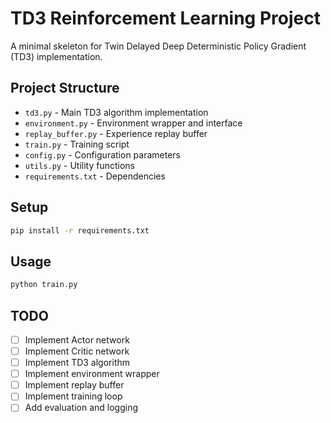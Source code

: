 # TD3 Reinforcement Learning Project

A minimal skeleton for Twin Delayed Deep Deterministic Policy Gradient (TD3) implementation.

## Project Structure

- `td3.py` - Main TD3 algorithm implementation
- `environment.py` - Environment wrapper and interface
- `replay_buffer.py` - Experience replay buffer
- `train.py` - Training script
- `config.py` - Configuration parameters
- `utils.py` - Utility functions
- `requirements.txt` - Dependencies

## Setup

```bash
pip install -r requirements.txt
```

## Usage

```bash
python train.py
```

## TODO

- [ ] Implement Actor network
- [ ] Implement Critic network  
- [ ] Implement TD3 algorithm
- [ ] Implement environment wrapper
- [ ] Implement replay buffer
- [ ] Implement training loop
- [ ] Add evaluation and logging